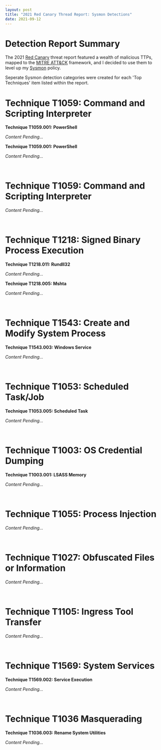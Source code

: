 ```yaml
---
layout: post
title: "2021 Red Canary Thread Report: Sysmon Detections"
date: 2021-09-12
---
```


<!-- <img src="{{site.url}}/img/MITRE_Nav_Kibana.jpg" alt="MITRE ATT&CK Navigator in Kibana" width="1000" height="500"> --> 

<ul>
</ul>

<h1>Detection Report Summary</h1>

<p>The 2021 <a href="https://redcanary.com/">Red Canary</a> threat report featured a wealth of malicious TTPs, mapped to the <a href="https://attack.mitre.org/">MITRE ATT&CK</a> framework, and I decided to use them to level up my <a href="https://docs.microsoft.com/en-us/sysinternals/downloads/sysmon">Sysmon</a> policy.</p>

<p>Seperate Sysmon detection categories were created for each 'Top Techniques' item listed within the report.</p>

<h1>Technique T1059: Command and Scripting Interpreter</h1>

<b>Technique T1059.001: PowerShell</b>

<p><i>Content Pending...</i></p>
  
<b>Technique T1059.001: PowerShell</b>

<p><i>Content Pending...</i></p>

<br>

<h1>Technique T1059: Command and Scripting Interpreter</h1>

<p><i>Content Pending...</i></p>

<br>

<h1>Technique T1218: Signed Binary Process Execution</h1>

<b>Technique T1218.011: Rundll32</b>

<p><i>Content Pending...</i></p>

<b>Technique T1218.005: Mshta</b>

<p><i>Content Pending...</i></p>

<br>

<h1>Technique T1543: Create and Modify System Process</h1>

<b>Technique T1543.003: Windows Service</b>

<p><i>Content Pending...</i></p>

<br>

<h1>Technique T1053: Scheduled Task/Job</h1>

<b>Technique T1053.005: Scheduled Task</b>

<p><i>Content Pending...</i></p>

<br>

<h1>Technique T1003: OS Credential Dumping</h1>

<b>Technique T1003.001: LSASS Memory</b>

<p><i>Content Pending...</i></p>

<br>

<h1>Technique T1055: Process Injection</h1>

<p><i>Content Pending...</i></p>

<br>

<h1>Technique T1027: Obfuscated Files or Information</h1>

<p><i>Content Pending...</i></p>

<br>

<h1>Technique T1105: Ingress Tool Transfer</h1>

<p><i>Content Pending...</i></p>

<br>

<h1>Technique T1569: System Services</h1>

<b>Technique T1569.002: Service Execution</b>

<p><i>Content Pending...</i></p>

<br>
    
<h1>Technique T1036 Masquerading</h1>

<b>Technique T1036.003: Rename System Utilities</b>

<p><i>Content Pending...</i></p>

<br>

